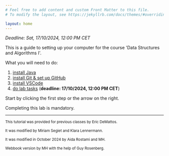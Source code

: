 ```yaml
---
# Feel free to add content and custom Front Matter to this file.
# To modify the layout, see https://jekyllrb.com/docs/themes/#overriding-theme-defaults

layout: home
---
```


*Deadline: Sat, 17/10/2024, 12:00 PM CET*

This is a guide to setting up your computer for the course 'Data Structures and Algorithms I'.

What you will need to do:

1. [install Java](java.md)
2. [install Git & set up GitHub](git.md)
3. [install VSCode](vscode.md)
4. [do lab tasks](labTasks.md) (**deadline: 17/10/2024, 12:00 PM CET**)

Start by clicking the first step or the arrow on the right.

Completing this lab is mandatory.

---

<small>This tutorial was provided for previous classes by Eric DeMattos.</small>

<small>It was modified by Miriam Segiet and Klara Lennermann.</small>

<small>It was modified in October 2024 by Aida Rostami and MH.</small>

<small>Webbook version by MH with the help of Guy Rosenberg.</small>